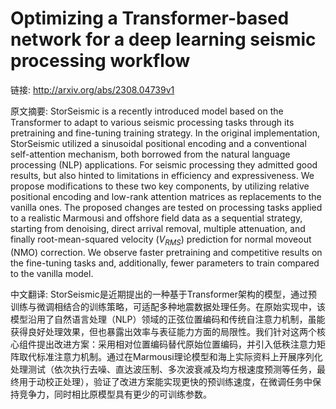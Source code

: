 # Optimizing a Transformer-based network for a deep learning seismic processing workflow

链接: http://arxiv.org/abs/2308.04739v1

原文摘要:
StorSeismic is a recently introduced model based on the Transformer to adapt
to various seismic processing tasks through its pretraining and fine-tuning
training strategy. In the original implementation, StorSeismic utilized a
sinusoidal positional encoding and a conventional self-attention mechanism,
both borrowed from the natural language processing (NLP) applications. For
seismic processing they admitted good results, but also hinted to limitations
in efficiency and expressiveness. We propose modifications to these two key
components, by utilizing relative positional encoding and low-rank attention
matrices as replacements to the vanilla ones. The proposed changes are tested
on processing tasks applied to a realistic Marmousi and offshore field data as
a sequential strategy, starting from denoising, direct arrival removal,
multiple attenuation, and finally root-mean-squared velocity ($V_{RMS}$)
prediction for normal moveout (NMO) correction. We observe faster pretraining
and competitive results on the fine-tuning tasks and, additionally, fewer
parameters to train compared to the vanilla model.

中文翻译:
StorSeismic是近期提出的一种基于Transformer架构的模型，通过预训练与微调相结合的训练策略，可适配多种地震数据处理任务。在原始实现中，该模型沿用了自然语言处理（NLP）领域的正弦位置编码和传统自注意力机制，虽能获得良好处理效果，但也暴露出效率与表征能力方面的局限性。我们针对这两个核心组件提出改进方案：采用相对位置编码替代原始位置编码，并引入低秩注意力矩阵取代标准注意力机制。通过在Marmousi理论模型和海上实际资料上开展序列化处理测试（依次执行去噪、直达波压制、多次波衰减及均方根速度预测等任务，最终用于动校正处理），验证了改进方案能实现更快的预训练速度，在微调任务中保持竞争力，同时相比原模型具有更少的可训练参数。
